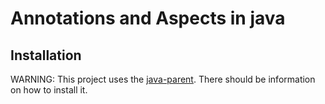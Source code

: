 # Annotations and Aspects in java

## Installation

WARNING: This project uses the [java-parent](https://github.com/alvarogarcia7/java-parent). There should be information on how to install it.